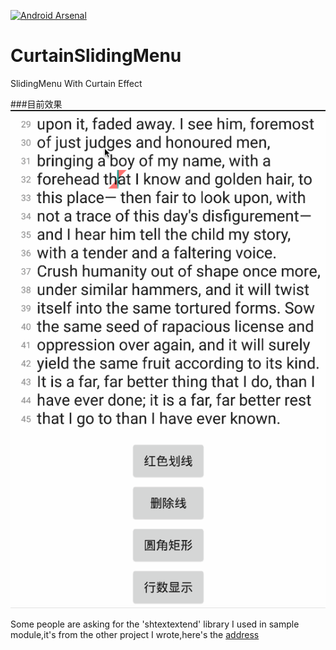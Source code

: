 [![Android Arsenal](https://img.shields.io/badge/Android%20Arsenal-CurtainSlidingMenu-green.svg?style=true)](https://android-arsenal.com/details/1/2813)

# CurtainSlidingMenu
SlidingMenu With Curtain Effect

###目前效果
![art1](arts/arts1.gif)


>
Some people are asking for the 'shtextextend' library I used in sample module,it's from the other project I wrote,here's the [address](https://github.com/7heaven/md2tv)
